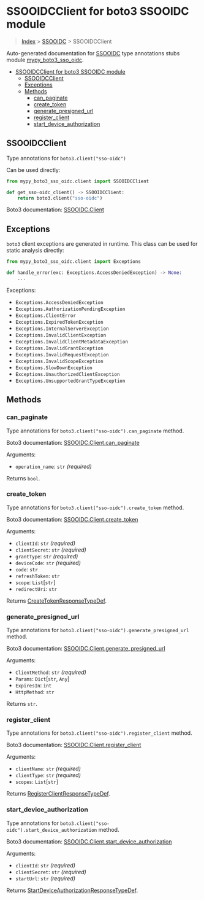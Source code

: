 # SSOOIDCClient for boto3 SSOOIDC module

> [Index](..) > [SSOOIDC](.) > SSOOIDCClient

Auto-generated documentation for
[SSOOIDC](https://boto3.amazonaws.com/v1/documentation/api/latest/reference/services/sso-oidc.html#SSOOIDC)
type annotations stubs module
[mypy_boto3_sso_oidc](https://pypi.org/project/mypy-boto3-sso-oidc/).

- [SSOOIDCClient for boto3 SSOOIDC module](#ssooidcclient-for-boto3-ssooidc-module)
  - [SSOOIDCClient](#ssooidcclient)
  - [Exceptions](#exceptions)
  - [Methods](#methods)
    - [can_paginate](#can_paginate)
    - [create_token](#create_token)
    - [generate_presigned_url](#generate_presigned_url)
    - [register_client](#register_client)
    - [start_device_authorization](#start_device_authorization)

## SSOOIDCClient

Type annotations for `boto3.client("sso-oidc")`

Can be used directly:

```python
from mypy_boto3_sso_oidc.client import SSOOIDCClient

def get_sso-oidc_client() -> SSOOIDCClient:
    return boto3.client("sso-oidc")
```

Boto3 documentation:
[SSOOIDC.Client](https://boto3.amazonaws.com/v1/documentation/api/latest/reference/services/sso-oidc.html#SSOOIDC.Client)

## Exceptions

`boto3` client exceptions are generated in runtime. This class can be used for
static analysis directly:

```python
from mypy_boto3_sso_oidc.client import Exceptions

def handle_error(exc: Exceptions.AccessDeniedException) -> None:
    ...
```

Exceptions:

- `Exceptions.AccessDeniedException`
- `Exceptions.AuthorizationPendingException`
- `Exceptions.ClientError`
- `Exceptions.ExpiredTokenException`
- `Exceptions.InternalServerException`
- `Exceptions.InvalidClientException`
- `Exceptions.InvalidClientMetadataException`
- `Exceptions.InvalidGrantException`
- `Exceptions.InvalidRequestException`
- `Exceptions.InvalidScopeException`
- `Exceptions.SlowDownException`
- `Exceptions.UnauthorizedClientException`
- `Exceptions.UnsupportedGrantTypeException`

## Methods

### can_paginate

Type annotations for `boto3.client("sso-oidc").can_paginate` method.

Boto3 documentation:
[SSOOIDC.Client.can_paginate](https://boto3.amazonaws.com/v1/documentation/api/latest/reference/services/sso-oidc.html#SSOOIDC.Client.can_paginate)

Arguments:

- `operation_name`: `str` *(required)*

Returns `bool`.

### create_token

Type annotations for `boto3.client("sso-oidc").create_token` method.

Boto3 documentation:
[SSOOIDC.Client.create_token](https://boto3.amazonaws.com/v1/documentation/api/latest/reference/services/sso-oidc.html#SSOOIDC.Client.create_token)

Arguments:

- `clientId`: `str` *(required)*
- `clientSecret`: `str` *(required)*
- `grantType`: `str` *(required)*
- `deviceCode`: `str` *(required)*
- `code`: `str`
- `refreshToken`: `str`
- `scope`: `List`\[`str`\]
- `redirectUri`: `str`

Returns
[CreateTokenResponseTypeDef](./type_defs.md#createtokenresponsetypedef).

### generate_presigned_url

Type annotations for `boto3.client("sso-oidc").generate_presigned_url` method.

Boto3 documentation:
[SSOOIDC.Client.generate_presigned_url](https://boto3.amazonaws.com/v1/documentation/api/latest/reference/services/sso-oidc.html#SSOOIDC.Client.generate_presigned_url)

Arguments:

- `ClientMethod`: `str` *(required)*
- `Params`: `Dict`\[`str`, `Any`\]
- `ExpiresIn`: `int`
- `HttpMethod`: `str`

Returns `str`.

### register_client

Type annotations for `boto3.client("sso-oidc").register_client` method.

Boto3 documentation:
[SSOOIDC.Client.register_client](https://boto3.amazonaws.com/v1/documentation/api/latest/reference/services/sso-oidc.html#SSOOIDC.Client.register_client)

Arguments:

- `clientName`: `str` *(required)*
- `clientType`: `str` *(required)*
- `scopes`: `List`\[`str`\]

Returns
[RegisterClientResponseTypeDef](./type_defs.md#registerclientresponsetypedef).

### start_device_authorization

Type annotations for `boto3.client("sso-oidc").start_device_authorization`
method.

Boto3 documentation:
[SSOOIDC.Client.start_device_authorization](https://boto3.amazonaws.com/v1/documentation/api/latest/reference/services/sso-oidc.html#SSOOIDC.Client.start_device_authorization)

Arguments:

- `clientId`: `str` *(required)*
- `clientSecret`: `str` *(required)*
- `startUrl`: `str` *(required)*

Returns
[StartDeviceAuthorizationResponseTypeDef](./type_defs.md#startdeviceauthorizationresponsetypedef).
